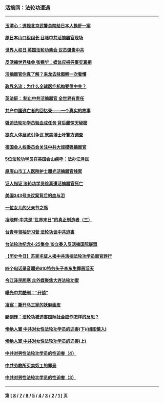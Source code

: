 ### 活摘网：法轮功遭遇
---
#### [玉清心：透视北京武警总院给日本人换肝一案](../../pages/nf5881/n13771978.md?03240430) 
#### [原日本山口组组长 目睹中共活摘器官现场](../../pages/nf5881/n13767360.md?03240430) 
#### [世界人权日 英国法轮功集会 议员谴责中共](../../pages/nf5881/n13431763.md?03240430) 
#### [反活摘世界峰会 张锦华：媒体应报导事实真相](../../pages/nf5881/n13278502.md?03240430) 
#### [活摘器官你真了解？来龙去脉图解一次看懂](../../pages/nf5881/n13013820.md?03240430) 
#### [政界名流：为什么全球医疗机构要信中共？](../../pages/nf5881/n11945479.md?03240430) 
#### [英法庭： 制止中共活摘器官 全世界有责任](../../pages/nf5881/n11330691.md?03240430) 
#### [共产中国逃亡者的回忆录——一个真实的故事](../../pages/nf5881/n10918649.md?03240430) 
#### [强迫法轮功学员验血成任务 背后藏惊天秘密](../../pages/nf5881/n4252384.md?03240430) 
#### [捷克人体展览引争议 旅美博士吁警方调查](../../pages/nf5881/n9429187.md?03240430) 
#### [德国会人权委员会关注中共大规模强摘器官](../../pages/nf5881/n8418950.md?03240430) 
#### [5位法轮功学员在美国会山疾呼：法办江泽民](../../pages/nf5881/n8101519.md?03240430) 
#### [原唐山市工人医院护士曝光活摘器官线索](../../pages/nf5881/n8076384.md?03240430) 
#### [证人指证 法轮功学员徐真遭活摘器官死亡](../../pages/nf5881/n8042467.md?03240430) 
#### [美国343号决议案背后的血与泪](../../pages/nf5881/n8020684.md?03240430) 
#### [一位女儿的父亲节之殇](../../pages/nf5881/n8014122.md?03240430) 
#### [凌晓辉:中共是“世界末日”的真正制造者（三）](../../pages/nf5881/n4210333.md?03240430) 
#### [台青年领袖研习营 法轮功谈中共迫害](../../pages/nf5881/n4141857.md?03240430) 
#### [台法轮功纪念4‧25集会 19立委入反活摘国际联盟](../../pages/nf5881/n4141821.md?03240430) 
#### [【历史今日】苏家屯证人揭中共活摘法轮功学员器官罪行](../../pages/nf5881/n4135912.md?03240430) 
#### [四个电话录音曝光610特务头子李东生罪恶滔天](../../pages/nf5881/n4040060.md?03240430) 
#### [令江泽民胆寒 众外媒聚焦大连法轮功案](../../pages/nf5881/n3932671.md?03240430) 
#### [曝光中共酷刑：“开锁”](../../pages/nf5881/n3889373.md?03240430) 
#### [凌宸：撕开马三家的妖魅画皮](../../pages/nf5881/n3849369.md?03240430) 
#### [郦剑锋：法轮功被迫害国际社会应作怎样的反思？](../../pages/nf5881/n3824560.md?03240430) 
#### [惨绝人寰 中共对女性法轮功学员的迫害(下)(组图慎入)](../../pages/nf5881/n3816285.md?03240430) 
#### [惨绝人寰 中共对女性法轮功学员的迫害(上)](../../pages/nf5881/n3815374.md?03240430) 
#### [中共对男性法轮功学员的性迫害（4）](../../pages/nf5881/n3769144.md?03240430) 
#### [中共劳教所买卖奴工的罪恶](../../pages/nf5881/n3769378.md?03240430) 
#### [中共对男性法轮功学员的性迫害（3）](../../pages/nf5881/n3768231.md?03240430) 

---
#### 第 [ [8](./8.md?03240430) / [7](./7.md?03240430) / [6](./6.md?03240430) / [5](./5.md?03240430) / [4](./4.md?03240430) / [3](./3.md?03240430) / [2](./2.md?03240430) / [1](./1.md?03240430) ] 页
